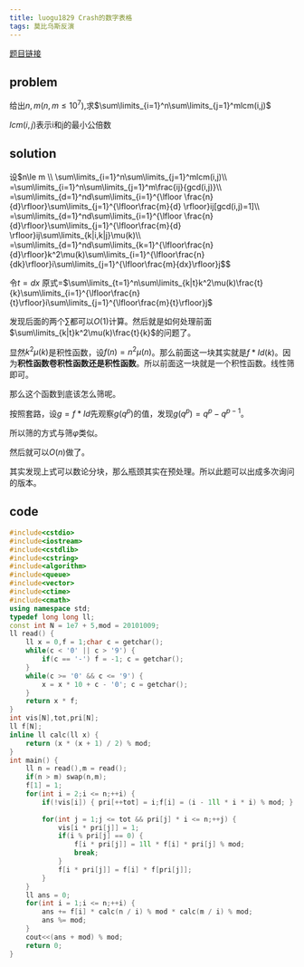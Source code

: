 ```yaml
---
title: luogu1829 Crash的数字表格
tags: 莫比乌斯反演
---
```


[题目链接](https://www.luogu.com.cn/problem/P1829)

## problem

给出$n,m(n,m\le10^7)$,求$\sum\limits_{i=1}^n\sum\limits_{j=1}^mlcm(i,j)$

$lcm(i,j)$表示i和j的最小公倍数

## solution

设$n\le m \\
\sum\limits_{i=1}^n\sum\limits_{j=1}^mlcm(i,j)\\ 
=\sum\limits_{i=1}^n\sum\limits_{j=1}^m\frac{ij}{gcd(i,j)}\\ 
=\sum\limits_{d=1}^nd\sum\limits_{i=1}^{\lfloor \frac{n}{d}\rfloor}\sum\limits_{j=1}^{\lfloor\frac{m}{d} \rfloor}ij[gcd(i,j)=1]\\ 
=\sum\limits_{d=1}^nd\sum\limits_{i=1}^{\lfloor \frac{n}{d}\rfloor}\sum\limits_{j=1}^{\lfloor\frac{m}{d} \rfloor}ij\sum\limits_{k|i,k|j}\mu(k)\\ 
=\sum\limits_{d=1}^nd\sum\limits_{k=1}^{\lfloor\frac{n}{d}\rfloor}k^2\mu(k)\sum\limits_{i=1}^{\lfloor\frac{n}{dk}\rfloor}i\sum\limits_{j=1}^{\lfloor\frac{m}{dx}\rfloor}j$$


令$t=dx$
原式=$\sum\limits_{t=1}^n\sum\limits_{k|t}k^2\mu(k)\frac{t}{k}\sum\limits_{i=1}^{\lfloor\frac{n}{t}\rfloor}i\sum\limits_{j=1}^{\lfloor\frac{m}{t}\rfloor}j$

发现后面的两个$\sum$都可以$O(1)$计算。然后就是如何处理前面$\sum\limits_{k|t}k^2\mu(k)\frac{t}{k}$的问题了。

显然$k^2\mu(k)$是积性函数，设$f(n)=n^2\mu(n)$。那么前面这一块其实就是$f*Id (k)$。因为**积性函数卷积性函数还是积性函数**。所以前面这一块就是一个积性函数。线性筛即可。

那么这个函数到底该怎么筛呢。

按照套路，设$g=f*Id$先观察$g(q^p)$的值，发现$g(q^p)=q^p-q^{p-1}$。

所以筛的方式与筛$\varphi$类似。

然后就可以$O(n)$做了。

其实发现上式可以数论分块，那么瓶颈其实在预处理。所以此题可以出成多次询问的版本。

## code

```cpp
#include<cstdio>
#include<iostream>
#include<cstdlib>
#include<cstring>
#include<algorithm>
#include<queue>
#include<vector>
#include<ctime>
#include<cmath>
using namespace std;
typedef long long ll;
const int N = 1e7 + 5,mod = 20101009;
ll read() {
	ll x = 0,f = 1;char c = getchar();
	while(c < '0' || c > '9') {
		if(c == '-') f = -1; c = getchar();
	}
	while(c >= '0' && c <= '9') {
		x = x * 10 + c - '0'; c = getchar();
	}
	return x * f;
}
int vis[N],tot,pri[N];
ll f[N];
inline ll calc(ll x) {
	return (x * (x + 1) / 2) % mod;
}
int main() {
	ll n = read(),m = read();
	if(n > m) swap(n,m);
	f[1] = 1;
	for(int i = 2;i <= n;++i) {
		if(!vis[i]) { pri[++tot] = i;f[i] = (i - 1ll * i * i) % mod; }
		
		for(int j = 1;j <= tot && pri[j] * i <= n;++j) {
			vis[i * pri[j]] = 1;
			if(i % pri[j] == 0) {
				f[i * pri[j]] = 1ll * f[i] * pri[j] % mod;
				break;
			}
			f[i * pri[j]] = f[i] * f[pri[j]];
		}
	}
	ll ans = 0;
	for(int i = 1;i <= n;++i) {
		ans += f[i] * calc(n / i) % mod * calc(m / i) % mod;
		ans %= mod;
	}
	cout<<(ans + mod) % mod;
	return 0;
}


```